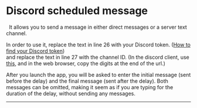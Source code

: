 # Discord scheduled message
 
It allows you to send a message in either direct messages or a server text channel.


In order to use it, replace the text in line 26 with your Discord token. ([How to find your Discord token](https://www.howtogeek.com/879956/what-is-a-discord-token-and-how-do-you-get-one/#how-to-get-your-discord-token))<br>
and replace the text in line 27 with the channel ID. (In the discord client, use [this](https://turbofuture.com/internet/Discord-Channel-ID#1-switch-on-discord-developer-mode), and in the web browser, copy the digits at the end of the url.)


After you launch the app, you will be asked to enter the initial message (sent before the delay) and the final message (sent after the delay). Both messages can be omitted, making it seem as if you are typing for the duration of the delay, without sending any messages.

<hr>